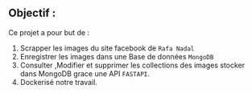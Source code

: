 ## Objectif :  
Ce projet a pour but de :
1. Scrapper les images du site facebook de `Rafa Nadal`  
2. Enregistrer les images dans une Base de données `MongoDB`  
3. Consulter ,Modifier et supprimer les collections des images stocker dans MongoDB grace une API `FASTAPI`.  
4. Dockerisé notre travail.  
